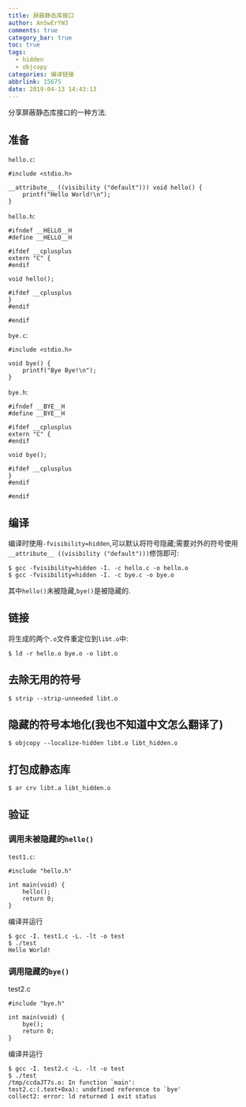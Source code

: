 ```yaml
---
title: 屏蔽静态库接口
author: AnSwErYWJ
comments: true
category_bar: true
toc: true
tags:
  - hidden
  - objcopy
categories: 编译链接
abbrlink: 15675
date: 2019-04-13 14:43:13
---
```


分享屏蔽静态库接口的一种方法.
<!--more-->

## 准备
`hello.c`:
```
#include <stdio.h>

__attribute__ ((visibility ("default"))) void hello() {
	printf("Hello World!\n");
}
```
`hello.h`:
```
#ifndef __HELLO__H
#define __HELLO__H

#ifdef __cplusplus
extern "C" {
#endif

void hello();

#ifdef __cplusplus
}
#endif

#endif
```

`bye.c`:
```
#include <stdio.h>

void bye() {
	printf("Bye Bye!\n");
}
```
`bye.h`:
```
#ifndef __BYE__H
#define __BYE__H

#ifdef __cplusplus
extern "C" {
#endif

void bye();

#ifdef __cplusplus
}
#endif

#endif
```

## 编译
编译时使用`-fvisibility=hidden`,可以默认将符号隐藏;需要对外的符号使用`__attribute__ ((visibility ("default")))`修饰即可:
```
$ gcc -fvisibility=hidden -I. -c hello.c -o hello.o
$ gcc -fvisibility=hidden -I. -c bye.c -o bye.o
```
其中`hello()`未被隐藏,`bye()`是被隐藏的.

## 链接
将生成的两个`.o`文件重定位到`libt.o`中:
```
$ ld -r hello.o bye.o -o libt.o
```

## 去除无用的符号
```
$ strip --strip-unneeded libt.o
```

## 隐藏的符号本地化(我也不知道中文怎么翻译了)
```
$ objcopy --localize-hidden libt.o libt_hidden.o
```

## 打包成静态库
```
$ ar crv libt.a libt_hidden.o
```

## 验证
### 调用未被隐藏的`hello()`
`test1.c`:
```
#include "hello.h"

int main(void) {
    hello();
    return 0;
}
```
编译并运行
```
$ gcc -I. test1.c -L. -lt -o test
$ ./test
Hello World!
```

### 调用隐藏的`bye()`
test2.c
```
#include "bye.h"

int main(void) {
    bye();
    return 0;
}
```
编译并运行
```
$ gcc -I. test2.c -L. -lt -o test
$ ./test
/tmp/ccdaJT7s.o: In function `main':
test2.c:(.text+0xa): undefined reference to `bye'
collect2: error: ld returned 1 exit status
```

